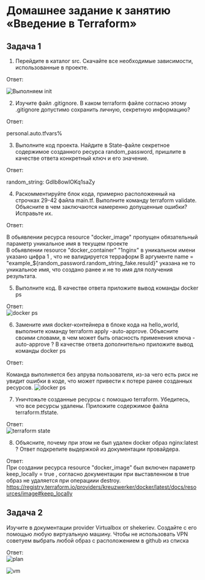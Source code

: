 # Домашнее задание к занятию «Введение в Terraform»   

## Задача 1   

1. Перейдите в каталог src. Скачайте все необходимые зависимости, использованные в проекте.   

Ответ:   

![Выполняем init](https://github.com/tomaevmax/devops-netology/assets/32243921/3dac2804-dbfb-459c-ae2f-e72814e36e0f)   

2. Изучите файл .gitignore. В каком terraform файле согласно этому .gitignore допустимо сохранить личную, секретную информацию?   

Ответ:   

personal.auto.tfvars%    

3. Выполните код проекта. Найдите в State-файле секретное содержимое созданного ресурса random_password, пришлите в качестве ответа конкретный ключ и его значение.   

Ответ:   

random_string:  GdIb8owIOKq1saZy   

4. Раскомментируйте блок кода, примерно расположенный на строчках 29-42 файла main.tf. Выполните команду terraform validate. Объясните в чем заключаются намеренно допущенные ошибки? Исправьте их.   

Ответ:   

В обьявлении ресурса resource "docker_image" пропущен обязательный параметр уникальное имя в текущем проекте   
В обьявлении resource "docker_container" "1nginx" в уникальном имени указано цифра 1 , что не валидируется терраформ
В аргументе name  = "example_${random_password.random_string_fake.resuld}" указана не то уникальное имя, что создано ранее и не то имя для получения результата.   

5. Выполните код. В качестве ответа приложите вывод команды docker ps   

Ответ:   
![docker ps](https://github.com/tomaevmax/devops-netology/assets/32243921/4d6b3f61-37a9-4649-94ac-9440ff319542)   

6. Замените имя docker-контейнера в блоке кода на hello_world, выполните команду terraform apply -auto-approve. Объясните своими словами, в чем может быть опасность применения ключа  -auto-approve ? В качестве ответа дополнительно приложите вывод команды docker ps   

Ответ:    

Команда выполняется без апрува пользователя, из-за чего есть риск не увидит ошибки в коде, что может привести к потере ранее созданных ресурсов.
![docker ps](https://github.com/tomaevmax/devops-netology/assets/32243921/aa5ed694-4cac-4eab-928b-c20a0138f64d)

7. Уничтожьте созданные ресурсы с помощью terraform. Убедитесь, что все ресурсы удалены. Приложите содержимое файла terraform.tfstate.   

Ответ:   
![terraform state](https://github.com/tomaevmax/devops-netology/assets/32243921/54cce2b1-e88d-45f7-bedd-30daac3dd6fa)   

8. Объясните, почему при этом не был удален docker образ nginx:latest ? Ответ подкрепите выдержкой из документации провайдера.   

Ответ:   
При создании ресурса  resource "docker_image" был включен параметр keep_locally = true , согласно документации при выставленном в true образ не удаляется при операциии destroy.   
https://registry.terraform.io/providers/kreuzwerker/docker/latest/docs/resources/image#keep_locally   

## Задача 2   

Изучите в документации provider Virtualbox от shekeriev.
Создайте с его помощью любую виртуальную машину. Чтобы не использовать VPN советуем выбрать любой образ с расположением в github из списка

Ответ:   
![plan](https://github.com/tomaevmax/devops-netology/assets/32243921/65f42296-d1ba-4fe9-95cf-908a2507c9b9)   
   
![vm](https://github.com/tomaevmax/devops-netology/assets/32243921/cec8b6b6-5305-4378-af9b-4650bae0ec06)   
